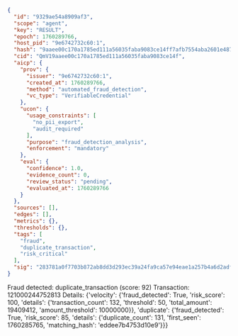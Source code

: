 ```json
{
  "id": "9329ae54a8909af3",
  "scope": "agent",
  "key": "RESULT",
  "epoch": 1760289766,
  "host_pid": "9e6742732c60:1",
  "hash": "9aaee00c170a1785ed111a56035faba9083ce14ff7afb7554aba2601e487b740",
  "cid": "QmV19aaee00c170a1785ed111a56035faba9083ce14f",
  "aicp": {
    "prov": {
      "issuer": "9e6742732c60:1",
      "created_at": 1760289766,
      "method": "automated_fraud_detection",
      "vc_type": "VerifiableCredential"
    },
    "ucon": {
      "usage_constraints": [
        "no_pii_export",
        "audit_required"
      ],
      "purpose": "fraud_detection_analysis",
      "enforcement": "mandatory"
    },
    "eval": {
      "confidence": 1.0,
      "evidence_count": 0,
      "review_status": "pending",
      "evaluated_at": 1760289766
    }
  },
  "sources": [],
  "edges": [],
  "metrics": {},
  "thresholds": {},
  "tags": [
    "fraud",
    "duplicate_transaction",
    "risk_critical"
  ],
  "sig": "283781a0f7703b872ab8dd3d293ec39a24fa9ca57e94eae1a257b4a6d2adf7ea"
}
```

Fraud detected: duplicate_transaction (score: 92)
Transaction: 121000244752813
Details: {'velocity': {'fraud_detected': True, 'risk_score': 100, 'details': {'transaction_count': 132, 'threshold': 50, 'total_amount': 19409412, 'amount_threshold': 10000000}}, 'duplicate': {'fraud_detected': True, 'risk_score': 85, 'details': {'duplicate_count': 131, 'first_seen': 1760285765, 'matching_hash': 'eddee7b4753d10e9'}}}